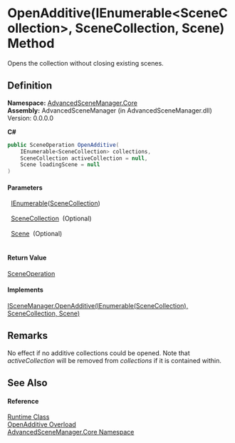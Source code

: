 # OpenAdditive(IEnumerable&lt;SceneCollection&gt;, SceneCollection, Scene) Method


Opens the collection without closing existing scenes.



## Definition
**Namespace:** <a href="N_AdvancedSceneManager_Core">AdvancedSceneManager.Core</a>  
**Assembly:** AdvancedSceneManager (in AdvancedSceneManager.dll) Version: 0.0.0.0

**C#**
``` C#
public SceneOperation OpenAdditive(
	IEnumerable<SceneCollection> collections,
	SceneCollection activeCollection = null,
	Scene loadingScene = null
)
```



#### Parameters
<dl><dt>  <a href="https://learn.microsoft.com/dotnet/api/system.collections.generic.ienumerable-1" target="_blank" rel="noopener noreferrer">IEnumerable</a>(<a href="T_AdvancedSceneManager_Models_SceneCollection">SceneCollection</a>)</dt><dd> </dd><dt>  <a href="T_AdvancedSceneManager_Models_SceneCollection">SceneCollection</a>  (Optional)</dt><dd> </dd><dt>  <a href="T_AdvancedSceneManager_Models_Scene">Scene</a>  (Optional)</dt><dd> </dd></dl>

#### Return Value
<a href="T_AdvancedSceneManager_Core_SceneOperation">SceneOperation</a>

#### Implements
<a href="M_AdvancedSceneManager_DependencyInjection_ISceneManager_OpenAdditive_1">ISceneManager.OpenAdditive(IEnumerable(SceneCollection), SceneCollection, Scene)</a>  


## Remarks
No effect if no additive collections could be opened. Note that *activeCollection* will be removed from *collections* if it is contained within.

## See Also


#### Reference
<a href="T_AdvancedSceneManager_Core_Runtime">Runtime Class</a>  
<a href="Overload_AdvancedSceneManager_Core_Runtime_OpenAdditive">OpenAdditive Overload</a>  
<a href="N_AdvancedSceneManager_Core">AdvancedSceneManager.Core Namespace</a>  
